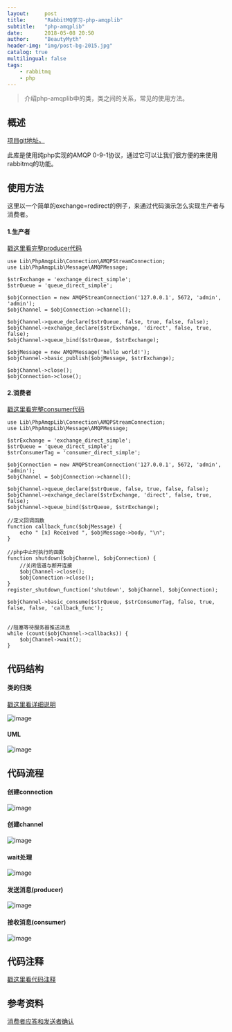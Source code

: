 ```yaml
---
layout:     post
title:      "RabbitMQ学习-php-amqplib"
subtitle:   "php-amqplib"
date:       2018-05-08 20:50
author:     "BeautyMyth"
header-img: "img/post-bg-2015.jpg"
catalog: true
multilingual: false
tags:
    - rabbitmq
    - php
---
```


> 介绍php-amqplib中的类，类之间的关系，常见的使用方法。

## 概述

[项目git地址。](https://github.com/php-amqplib/php-amqplib)

此库是使用纯php实现的AMQP 0-9-1协议，通过它可以让我们很方便的来使用rabbitmq的功能。

## 使用方法

这里以一个简单的exchange=redirect的例子，来通过代码演示怎么实现生产者与消费者。

#### 1.生产者

[戳这里看完整producer代码](https://github.com/beautymyth/rabbitmq-study/blob/master/direct_simple_producer.php)

```linux
use Lib\PhpAmqpLib\Connection\AMQPStreamConnection;
use Lib\PhpAmqpLib\Message\AMQPMessage;

$strExchange = 'exchange_direct_simple';
$strQueue = 'queue_direct_simple';

$objConnection = new AMQPStreamConnection('127.0.0.1', 5672, 'admin', 'admin');
$objChannel = $objConnection->channel();

$objChannel->queue_declare($strQueue, false, true, false, false);
$objChannel->exchange_declare($strExchange, 'direct', false, true, false);
$objChannel->queue_bind($strQueue, $strExchange);

$objMessage = new AMQPMessage('hello world!');
$objChannel->basic_publish($objMessage, $strExchange);

$objChannel->close();
$objConnection->close();
```

#### 2.消费者

[戳这里看完整consumer代码](https://github.com/beautymyth/rabbitmq-study/blob/master/direct_simple_consumer.php)

```linux
use Lib\PhpAmqpLib\Connection\AMQPStreamConnection;
use Lib\PhpAmqpLib\Message\AMQPMessage;

$strExchange = 'exchange_direct_simple';
$strQueue = 'queue_direct_simple';
$strConsumerTag = 'consumer_direct_simple';

$objConnection = new AMQPStreamConnection('127.0.0.1', 5672, 'admin', 'admin');
$objChannel = $objConnection->channel();

$objChannel->queue_declare($strQueue, false, true, false, false);
$objChannel->exchange_declare($strExchange, 'direct', false, true, false);
$objChannel->queue_bind($strQueue, $strExchange);

//定义回调函数
function callback_func($objMessage) {
    echo " [x] Received ", $objMessage->body, "\n";
}

//php中止时执行的函数
function shutdown($objChannel, $objConnection) {
    //关闭信道与断开连接
    $objChannel->close();
    $objConnection->close();
}
register_shutdown_function('shutdown', $objChannel, $objConnection);

$objChannel->basic_consume($strQueue, $strConsumerTag, false, true, false, false, 'callback_func');


//阻塞等待服务器推送消息
while (count($objChannel->callbacks)) {
    $objChannel->wait();
}

```

## 代码结构

#### 类的归类

[戳这里看详细说明](http://naotu.baidu.com/file/31363a3566b1fdffedb4693cb3cc679b?token=6679f43790e2f5dc)

![image](https://github.com/xuanxuan2016/xuanxuan2016.github.io/blob/master/img/2018-05-08-6-rabbitmq-study-php-amqplib/class_relation.png?raw=true)

#### UML

![image](https://github.com/xuanxuan2016/xuanxuan2016.github.io/blob/master/img/2018-05-08-6-rabbitmq-study-php-amqplib/uml_combine_1.png?raw=true)

## 代码流程

#### 创建connection

![image](https://github.com/xuanxuan2016/xuanxuan2016.github.io/blob/master/img/2018-05-08-6-rabbitmq-study-php-amqplib/connection_flow.png?raw=true)

#### 创建channel

![image](https://github.com/xuanxuan2016/xuanxuan2016.github.io/blob/master/img/2018-05-08-6-rabbitmq-study-php-amqplib/channel_flow.png?raw=true)

#### wait处理

![image](https://github.com/xuanxuan2016/xuanxuan2016.github.io/blob/master/img/2018-05-08-6-rabbitmq-study-php-amqplib/wait_flow.png?raw=true)

#### 发送消息(producer)

![image](https://github.com/xuanxuan2016/xuanxuan2016.github.io/blob/master/img/2018-05-08-6-rabbitmq-study-php-amqplib/producer_flow.png?raw=true)

#### 接收消息(consumer)

![image](https://github.com/xuanxuan2016/xuanxuan2016.github.io/blob/master/img/2018-05-08-6-rabbitmq-study-php-amqplib/consumer_flow.png?raw=true)

## 代码注释

[戳这里看代码注释](https://github.com/beautymyth/rabbitmq-study/tree/master/Lib/PhpAmqpLib)

## 参考资料

[消费者应答和发送者确认](https://www.jianshu.com/p/c0bfe198739e)



